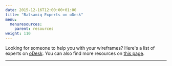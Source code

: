 ```yaml
---
date: 2015-12-16T12:00:00+01:00
title: "Balsamiq Experts on oDesk"
menu:
  menuresources:
    parent: resources
weight: 110
---
```


Looking for someone to help you with your wireframes? Here's a list of experts on [oDesk](http://www.odesk.com). You can also find more resources on [this page](/resources/lookingforhelp/).

* * *

<style type="text/css">.odesk-title-default { margin-left:5px !important; margin-right:0 !important; font-size: 16px !important; } #odesk-widget { padding-top: 10px !important; margin-left: -15px !important; width: 700px; } .active { font-weight:bold; } .odesk-pagination ul { margin-left: 100px !important; } .odesk-contractor-listing .odesk-widget-listing-panel, .odesk-job-listing .odesk-widget-listing-panel { margin-top: -110px !important; width: 450px !important; } .odesk-contractor-listing .odesk-widget-title, .odesk-job-listing .odesk-widget-title { margin-left: 460px !important; } .odesk-contractor-filter-and-sort { margin-left: 460px !important; position: absolute !important; margin-top: 110px !important; } .odesk-contractor-listing .odesk-widget-listing-panel .odesk-contractors .odesk-contractor .odesk-contractor-name { font-size: 1em !important; } .odesk-contractor-listing .odesk-widget-listing-panel .odesk-contractors .odesk-contractor .odesk-contractor-reviews { padding-left: 100px !important; } .odesk-contractor-listing .odesk-widget-listing-panel .odesk-contractors .odesk-contractor .odesk-contractor-reviews div { font-size: .8em !important; }</style><link href="http://cdn.widget3.odeskps.com/static/default_widget_look.css" rel="stylesheet" type="text/css"> <link href="https://cdn-widget3.odeskps.com/static/fullpage_widget_look.css" rel="stylesheet" type="text/css"> <script type="text/javascript">(new oDeskWidget()).contractors({ "fb": "4.5 - 5.0 Stars", "q": "balsamiq", 'id': 'odesk-widget', 'perPage': 5, 'widget_init_url': 'http://widget3.odeskps.com/api/v1/contractors/all/', 'api_url': 'http://widget3.odeskps.com/api/v1/contractors/search/', 'widget_data_url': 'http://widget3.odeskps.com/api/v1/contractors/widget/', 'postAJobButton': true, 'openLinkInNewTab': true, 'titleVars': {'title': 'Find Balsamiq Professionals'}, 'clientId': 'balsamiq' });</script>
